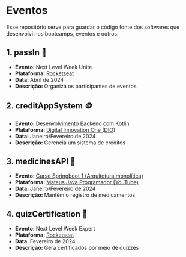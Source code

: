 # Eventos

Esse repositório serve para guardar o código fonte dos softwares que desenvolvi nos bootcamps, eventos e outros.

## 1. passIn &#x1FAAA;
* <strong> Evento: </strong> Next Level Week Unite
* <strong> Plataforma: </strong> <a href="https://www.rocketseat.com.br">Rocketseat</a>
* <strong> Data: </strong> Abril de 2024
* <strong> Descrição: </strong> Organiza os participantes de eventos

## 2. creditAppSystem &#x1FA99;
* <strong> Evento: </strong> Desenvolvimento Backend com Kotlin
* <strong> Plataforma: </strong> <a href="https://web.dio.me">Digital Innovation One (DIO) </a>
* <strong> Data: </strong> Janeiro/Fevereiro de 2024
* <strong> Descrição: </strong> Gerencia um sistema de créditos

## 3. medicinesAPI  &#128138;
* <strong> Evento: </strong> <a href="https://www.youtube.com/playlist?list=PL9p_J5fD742FdNL0UBoqSuzJJKzsSEXEl">Curso Springboot 1 (Arquitetura monolítica)</a>
* <strong> Plataforma: </strong> <a href="https://www.youtube.com/@mateusJavaProgramador">Mateus Java Programador (YouTube)</a>
* <strong> Data: </strong> Janeiro/Fevereiro de 2024
* <strong> Descrição: </strong> Mantém o registro de medicamentos 

## 4. quizCertification &#x1F4DC;
* <strong> Evento: </strong> Next Level Week Expert
* <strong> Plataforma: </strong> <a href="https://www.rocketseat.com.br">Rocketseat</a>
* <strong> Data: </strong> Fevereiro de 2024
* <strong> Descrição: </strong> Gera certificados por meio de quizzes 
